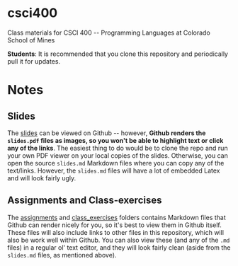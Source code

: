 # csci400

Class materials for CSCI 400 -- Programming Languages at Colorado School of Mines

**Students**: It is recommended that you clone this repository and periodically
pull it for updates. 

# Notes

## Slides

The [slides](slides) can be viewed on Github -- however, **Github renders the
`slides.pdf` files as images, so you won't be able to highlight text or click
any of the links**. The easiest thing to do would be to clone the repo and run
your own PDF viewer on your local copies of the slides. Otherwise, you can open
the source `slides.md` Markdown files where you can copy any of the text/links.
However, the `slides.md` files will have a lot of embedded Latex and will look
fairly ugly.

## Assignments and Class-exercises

The [assignments](assignments) and [class\_exercises](class_exercises) folders
contains Markdown files that Github can render nicely for you, so it's best to
view them in Github itself. These files will also include links to other files
in this repository, which will also be work well within Github. You can also
view these (and any of the `.md` files) in a regular ol' text editor, and they
will look fairly clean (aside from the `slides.md` files, as mentioned above).
